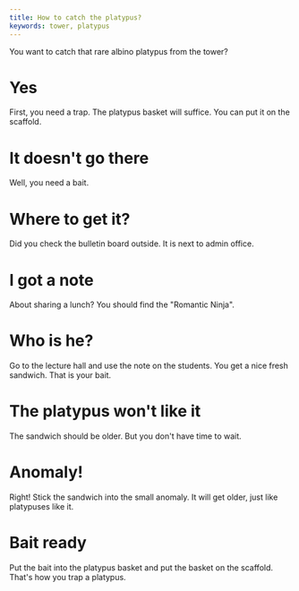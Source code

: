```yaml
---
title: How to catch the platypus?
keywords: tower, platypus
---
```


You want to catch that rare albino platypus from the tower?

# Yes
First, you need a trap. The platypus basket will suffice. You can put it on the scaffold.

# It doesn't go there
Well, you need a bait.

# Where to get it?
Did you check the bulletin board outside. It is next to admin office.

# I got a note
About sharing a lunch? You should find the "Romantic Ninja".

# Who is he?
Go to the lecture hall and use the note on the students. You get a nice fresh sandwich. That is your bait.

# The platypus won't like it
The sandwich should be older. But you don't have time to wait.

# Anomaly!
Right! Stick the sandwich into the small anomaly. It will get older, just like platypuses like it.

# Bait ready
Put the bait into the platypus basket and put the basket on the scaffold. That's how you trap a platypus.
